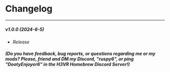# **Changelog**
___
##### **v1.0.0 (2024-6-5)**
- *Release*
###### ***(Do you have feedback, bug reports, or questions regarding me or my mods? Please, friend and DM my Discord, "ruspy6", or ping "DootyEnjoyer6" in the H3VR Homebrew Discord Server!)***